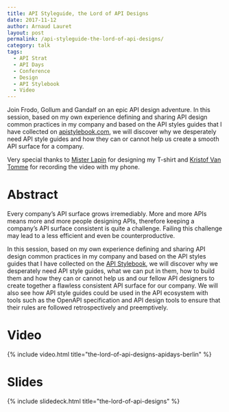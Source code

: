 ```yaml
---
title: API Styleguide, the Lord of API Designs
date: 2017-11-12
author: Arnaud Lauret
layout: post
permalink: /api-styleguide-the-lord-of-api-designs/
category: talk
tags:
  - API Strat
  - API Days
  - Conference
  - Design
  - API Stylebook
  - Video
---
```


Join Frodo, Gollum and Gandalf on an epic API design adventure. In this session, based on my own experience defining and sharing API design common practices in my company and based on the API styles guides that I have collected on [apistylebook.com](http://apistylebook.com), we will discover why we desperately need API style guides and how they can or cannot help us create a smooth API surface for a company.
<!--more-->

Very special thanks to [Mister Lapin](https://twitter.com/mrlapindesign) for designing my T-shirt and [Kristof Van Tomme](https://twitter.com/kvantomme) for recording the video with my phone.

# Abstract

Every company’s API surface grows irremediably. More and more APIs means more and more people designing APIs, therefore keeping a company’s API surface consistent is quite a challenge. Failing this challenge may lead to a less efficient and even be counterproductive.

In this session, based on my own experience defining and sharing API design common practices in my company and based on the API styles guides that I have collected on the [API Stylebook](http://www.apistylebook.com), we will discover why we desperately need API style guides, what we can put in them, how to build them and how they can or cannot help us and our fellow API designers to create together a flawless consistent API surface for our company. We will also see how API style guides could be used in the API ecosystem with tools such as the OpenAPI specification and API design tools to ensure that their rules are followed retrospectively and preemptively.

# Video

{% include video.html title="the-lord-of-api-designs-apidays-berlin" %}

# Slides

{% include slidedeck.html title="the-lord-of-api-designs" %}
